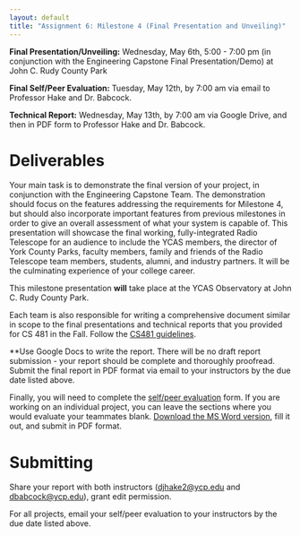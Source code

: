```yaml
---
layout: default
title: "Assignment 6: Milestone 4 (Final Presentation and Unveiling)"
---
```


**Final Presentation/Unveiling:** Wednesday, May 6th, 5:00 - 7:00 pm (in conjunction with the Engineering Capstone Final Presentation/Demo) at John C. Rudy County Park

**Final Self/Peer Evaluation:** Tuesday, May 12th, by 7:00 am via email to Professor Hake and Dr. Babcock.

**Technical Report:** Wednesday, May 13th, by 7:00 am via Google Drive, and then in PDF form to Professor Hake and Dr. Babcock.

# Deliverables

Your main task is to demonstrate the final version of your project, in conjunction with the Engineering Capstone Team.  The demonstration should focus on the features addressing the requirements for Milestone 4, but should also incorporate important features from previous milestones in order to give an overall assessment of what your system is capable of.  This presentation will showcase the final working, fully-integrated Radio Telescope for an audience to include the YCAS members, the director of York County Parks, faculty members, family and friends of the Radio Telescope team members, students, alumni, and industry partners.  It will be the culminating experience of your college career.

This milestone presentation **will** take place at the YCAS Observatory at John C. Rudy County Park.

Each team is also responsible for writing a comprehensive document similar in scope to the final presentations and technical reports that you provided for CS 481 in the Fall.  Follow the [CS481 guidelines](https://ycpcs.github.io/cs481-fall2019-RT/assign/assign07.html).

**Use Google Docs to write the report.  There will be no draft report submission - your report should be complete and thoroughly proofread.  Submit the final report in PDF format via email to your instructors by the due date listed above.

Finally, you will need to complete the [self/peer evaluation](PeerReview.pdf) form.  If you are working on an individual project, you can leave the sections where you would evaluate your teammates blank.  [Download the MS Word version](PeerReview.doc), fill it out, and submit in PDF format.

# Submitting

Share your report with both instructors (<djhake2@ycp.edu> and <dbabcock@ycp.edu>), grant edit permission.

For all projects, email your self/peer evaluation to your instructors by the due date listed above.

<!-- vim:set wrap: -->
<!-- vim:set linebreak: -->
<!-- vim:set nolist: -->
